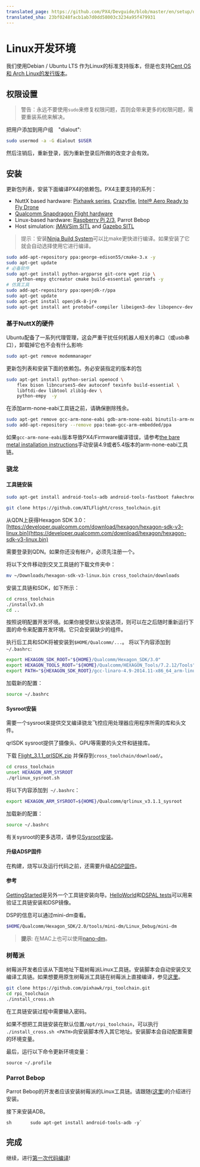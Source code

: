 ```yaml
---
translated_page: https://github.com/PX4/Devguide/blob/master/en/setup/dev_env_linux.md
translated_sha: 23bf0248facb1ab7d0dd58003c3234a95f479931
---
```


# Linux开发环境
我们使用Debian / Ubuntu LTS 作为Linux的标准支持版本，但是也支持[Cent OS 和 Arch Linux的发行版本](../setup/dev_env_linux_boutique.md)。

## 权限设置


> 警告：永远不要使用`sudo`来修复权限问题，否则会带来更多的权限问题，需要重装系统来解决。


把用户添加到用户组　"dialout":

<div class="host-code"></div>

```sh
sudo usermod -a -G dialout $USER
```

然后注销后，重新登录，因为重新登录后所做的改变才会有效。

## 安装

更新包列表，安装下面编译PX4的依赖包。PX4主要支持的系列：

* NuttX based hardware: [Pixhawk series](https://docs.px4.io/en/flight_controller/pixhawk_series.html), [Crazyflie](https://docs.px4.io/en/flight_controller/crazyflie2.html),
  [Intel® Aero Ready to Fly Drone](https://docs.px4.io/en/flight_controller/intel_aero.html)
* [Qualcomm Snapdragon Flight hardware](https://docs.px4.io/en/flight_controller/snapdragon_flight.html)
* Linux-based hardware: [Raspberry Pi 2/3](https://docs.px4.io/en/flight_controller/raspberry_pi_navio2.html), Parrot Bebop
* Host simulation: [jMAVSim SITL](../simulation/jmavsim.md) and [Gazebo SITL](../simulation/gazebo.md)

> 提示：安装[Ninja Build System](../setup/dev_env_linux_boutique.md#ninja-build-system)可以比make更快进行编译。如果安装了它就会自动选择使用它进行编译。


```sh
sudo add-apt-repository ppa:george-edison55/cmake-3.x -y
sudo apt-get update
# 必备软件
sudo apt-get install python-argparse git-core wget zip \
    python-empy qtcreator cmake build-essential genromfs -y
# 仿真工具
sudo add-apt-repository ppa:openjdk-r/ppa
sudo apt-get update
sudo apt-get install openjdk-8-jre
sudo apt-get install ant protobuf-compiler libeigen3-dev libopencv-dev openjdk-8-jdk openjdk-8-jre clang-3.5 lldb-3.5 -y
```

### 基于NuttX的硬件

Ubuntu配备了一系列代理管理，这会严重干扰任何机器人相关的串口（或usb串口），卸载掉它也不会有什么影响:

```sh
sudo apt-get remove modemmanager
```

更新包列表和安装下面的依赖包。务必安装指定的版本的包

```sh
sudo apt-get install python-serial openocd \
    flex bison libncurses5-dev autoconf texinfo build-essential \
    libftdi-dev libtool zlib1g-dev \
    python-empy  -y
```

在添加arm-none-eabi工具链之前，请确保删除残余。

```sh
sudo apt-get remove gcc-arm-none-eabi gdb-arm-none-eabi binutils-arm-none-eabi gcc-arm-embedded
sudo add-apt-repository --remove ppa:team-gcc-arm-embedded/ppa
```

如果`gcc-arm-none-eabi`版本导致PX4/Firmware编译错误，请参考[the bare metal installation instructions](../setup/dev_env_linux_boutique.md#toolchain-installation)手动安装4.9或者5.4版本的arm-none-eabi工具链。

### 骁龙

#### 工具链安装

```sh
sudo apt-get install android-tools-adb android-tools-fastboot fakechroot fakeroot unzip xz-utils wget python python-empy -y
```

```sh
git clone https://github.com/ATLFlight/cross_toolchain.git
```


从QDN上获得Hexagon SDK 3.0： [https://developer.qualcomm.com/download/hexagon/hexagon-sdk-v3-linux.bin](https://developer.qualcomm.com/download/hexagon/hexagon-sdk-v3-linux.bin)

需要登录到QDN。如果你还没有帐户，必须先注册一个。



将以下文件移动到交叉工具链的下载文件夹中：

```sh
mv ~/Downloads/hexagon-sdk-v3-linux.bin cross_toolchain/downloads
```

安装工具链和SDK，如下所示：

```sh
cd cross_toolchain
./installv3.sh
cd ..
```

按照说明配置开发环境。如果你接受默认安装选项，则可以在之后随时重新运行下面的命令来配置开发环境。它只会安装缺少的组件。



执行后工具和SDK将被安装到`$HOME/Qualcomm/...`。 将以下内容添加到` ~/.bashrc`:

```sh
export HEXAGON_SDK_ROOT="${HOME}/Qualcomm/Hexagon_SDK/3.0"
export HEXAGON_TOOLS_ROOT="${HOME}/Qualcomm/HEXAGON_Tools/7.2.12/Tools"
export PATH="${HEXAGON_SDK_ROOT}/gcc-linaro-4.9-2014.11-x86_64_arm-linux-gnueabihf_linux/bin:$PATH"
```

加载新的配置：

```sh
source ~/.bashrc
```

#### Sysroot安装

需要一个sysroot来提供交叉编译骁龙飞控应用处理器应用程序所需的库和头文件。

qrlSDK sysroot提供了摄像头、GPU等需要的头文件和链接库。

下载 [Flight\_3.1.1\_qrlSDK.zip](http://support.intrinsyc.com/attachments/download/690/Flight_3.1.1_qrlSDK.zip) 并保存到`cross_toolchain/download/`。

```sh
cd cross_toolchain
unset HEXAGON_ARM_SYSROOT
./qrlinux_sysroot.sh
```

将以下内容添加到` ~/.bashrc`：

```sh
export HEXAGON_ARM_SYSROOT=${HOME}/Qualcomm/qrlinux_v3.1.1_sysroot
```

加载新的配置：

```sh
source ~/.bashrc
```

有关sysroot的更多选项，请参见[Sysroot安装](https://github.com/ATLFlight/cross_toolchain/blob/sdk3/README.md#sysroot-installation)。

#### 升级ADSP固件

在构建，烧写以及运行代码之前，还需要升级[ADSP固件](https://docs.px4.io/en/flight_controller/snapdragon_flight_advanced.html#updating-the-adsp-firmware)。

#### 参考

[GettingStarted](https://github.com/ATLFlight/ATLFlightDocs/blob/master/GettingStarted.md)是另外一个工具链安装向导。[HelloWorld](https://github.com/ATLFlight/HelloWorld)和[DSPAL tests](https://github.com/ATLFlight/dspal/tree/master/test/dspal_tester)可以用来验证工具链安装和DSP镜像。

DSP的信息可以通过mini-dm查看。

```sh
$HOME/Qualcomm/Hexagon_SDK/2.0/tools/mini-dm/Linux_Debug/mini-dm
```
> **提示**: 在MAC上也可以使用[nano-dm](https://github.com/kevinmehall/nano-dm)。

### 树莓派

树莓派开发者应该从下面地址下载树莓派Linux工具链。安装脚本会自动安装交叉编译工具链。如果想要用原生树莓派工具链在树莓派上直接编译，参见[这里](https://docs.px4.io/en/flight_controller/raspberry_pi_navio2.html#native-builds-optional)。

<div class="host-code"></div>

```sh
git clone https://github.com/pixhawk/rpi_toolchain.git
cd rpi_toolchain
./install_cross.sh
```

在工具链安装过程中需要输入密码。

如果不想把工具链安装在默认位置```/opt/rpi_toolchain```，可以执行``` ./install_cross.sh <PATH>```向安装脚本传入其它地址。安装脚本会自动配置需要的环境变量。

最后，运行以下命令更新环境变量：

```
source ~/.profile
```

### Parrot Bebop

Parrot Bebop的开发者应该安装树莓派的Linux工具链。请跟随([这里](https://docs.px4.io/en/flight_controller/raspberry_pi_navio2.html))的介绍进行安装。

接下来安装ADB。

``sh      
sudo apt-get install android-tools-adb -y` ``

## 完成

继续，进行[第一次代码编译](../setup/building_px4.md)!
